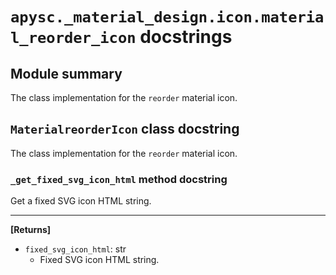# `apysc._material_design.icon.material_reorder_icon` docstrings

## Module summary

The class implementation for the `reorder` material icon.

## `MaterialreorderIcon` class docstring

The class implementation for the `reorder` material icon.

### `_get_fixed_svg_icon_html` method docstring

Get a fixed SVG icon HTML string.<hr>

**[Returns]**

- `fixed_svg_icon_html`: str
  - Fixed SVG icon HTML string.